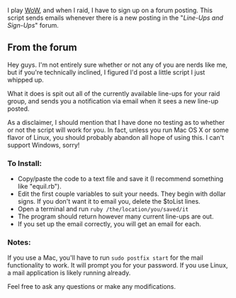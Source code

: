 I play [WoW](http://worldofwarcraft.com), and when I raid, I have to sign up on a forum posting. This script sends emails whenever there is a new posting in the "_Line-Ups and Sign-Ups_" forum.

## From the forum ##
Hey guys. I'm not entirely sure whether or not any of you are nerds like me, but if you're technically inclined, I figured I'd post a little script I just whipped up.

What it does is spit out all of the currently available line-ups for your raid group, and sends you a notification via email when it sees a new line-up posted.

As a disclaimer, I should mention that I have done no testing as to whether or not the script will work for you. In fact, unless you run Mac OS X or some flavor of Linux, you should probably abandon all hope of using this. I can't support Windows, sorry!

### To Install: ###
  * Copy/paste the code to a text file and save it (I recommend something like "equil.rb").
  * Edit the first couple variables to suit your needs. They begin with dollar signs. If you don't want it to email you, delete the $toList lines.
  * Open a terminal and run `ruby /the/location/you/saved/it`
  * The program should return however many current line-ups are out.
  * If you set up the email correctly, you will get an email for each.

### Notes: ###
If you use a Mac, you'll have to run `sudo postfix start` for the mail functionality to work. It will prompt you for your password. If you use Linux, a mail application is likely running already.

Feel free to ask any questions or make any modifications.